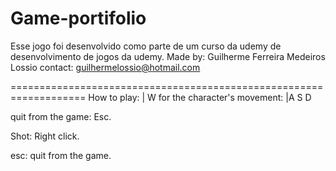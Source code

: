 ﻿# Game-portifolio

Esse jogo foi desenvolvido como parte de um curso da udemy de desenvolvimento de jogos da udemy.
Made by: Guilherme Ferreira Medeiros Lossio
contact: guilhermelossio@hotmail.com


===================================================================
How to play: 
   	 			|   W
for the character's movement:	|A  S  D

quit from the game: Esc.

Shot: Right click.

esc: quit from the game.
